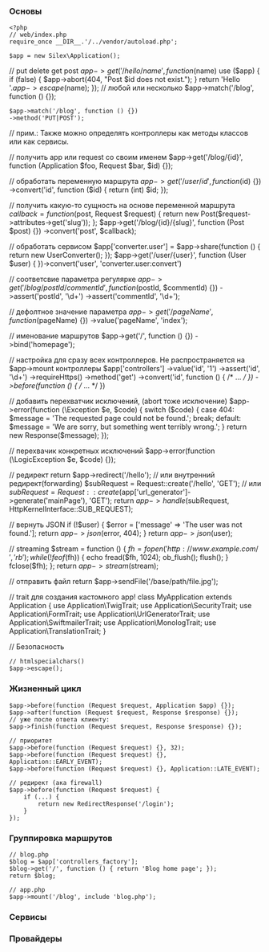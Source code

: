 ### Основы

	<?php
	// web/index.php
	require_once __DIR__.'/../vendor/autoload.php';

	$app = new Silex\Application();

// put delete get post
	$app->get('/hello/{name}', function ($name) use ($app) {
		if (false) {
        	$app->abort(404, "Post $id does not exist.");
    	}
	    return 'Hello '.$app->escape($name);
	});
// любой или несколько
	$app->match('/blog', function () {});

	$app->match('/blog', function () {})
	->method('PUT|POST');
// прим.: Также можно определять контроллеры как методы классов или как сервисы.

// получить app или request со своим именем
	$app->get('/blog/{id}', function (Application $foo, Request $bar, $id) {});

// обработать переменную маршрута
	$app->get('/user/{id}', function ($id) {})
		->convert('id', function ($id) { return (int) $id; });

// получить какую-то сущность на основе переменной маршрута
	$callback = function ($post, Request $request) {
	    return new Post($request->attributes->get('slug'));
	};
	$app->get('/blog/{id}/{slug}', function (Post $post) {})
		->convert('post', $callback);

// обработать сервисом
	$app['converter.user'] = $app->share(function () {
	    return new UserConverter();
	});
	$app->get('/user/{user}', function (User $user) {
	})->convert('user', 'converter.user:convert')

// соответсвие параметра регулярке
	$app->get('/blog/{postId}/{commentId}', function ($postId, $commentId) {})
		->assert('postId', '\d+')
		->assert('commentId', '\d+');

// дефолтное значение параметра
	$app->get('/{pageName}', function ($pageName) {})
		->value('pageName', 'index');

// именование маршрутов
	$app->get('/', function () {})
		->bind('homepage');

// настройка для сразу всех контроллеров. Не распространяется на $app->mount контроллеры
	$app['controllers']
	    ->value('id', '1')
	    ->assert('id', '\d+')
	    ->requireHttps()
	    ->method('get')
	    ->convert('id', function () { /* ... */ })
	    ->before(function () { /* ... */ })

// добавить перехватчик исключений, (abort тоже исключение)
    $app->error(function (\Exception $e, $code) {
	    switch ($code) {
	        case 404:
	            $message = 'The requested page could not be found.';
	            break;
	        default:
	            $message = 'We are sorry, but something went terribly wrong.';
	    }
	    return new Response($message);
	});

// перехвачик конкретных исключений
    $app->error(function (\LogicException $e, $code) {});

// редирект
    return $app->redirect('/hello');
// или внутренний редирект(forwarding)
    $subRequest = Request::create('/hello', 'GET');
	// или $subRequest = Request::create($app['url_generator']->generate('mainPage'), 'GET'); 
    return $app->handle($subRequest, HttpKernelInterface::SUB_REQUEST);

// вернуть JSON
    if (!$user) {
        $error = ['message' => 'The user was not found.'];
        return $app->json($error, 404);
    }
    return $app->json($user);

// streaming
    $stream = function () {
	    $fh = fopen('http://www.example.com/', 'rb');
	    while (!feof($fh)) {
		    echo fread($fh, 1024);
		    ob_flush();
		    flush();
	    }
	    fclose($fh);
	};
    return $app->stream($stream);

// отправить файл
    return $app->sendFile('/base/path/file.jpg');


// trait для создания кастомного app!
    class MyApplication extends Application
	{
	    use Application\TwigTrait;
	    use Application\SecurityTrait;
	    use Application\FormTrait;
	    use Application\UrlGeneratorTrait;
	    use Application\SwiftmailerTrait;
	    use Application\MonologTrait;
	    use Application\TranslationTrait;
	}

// Безопасность

	// htmlspecialchars()
	$app->escape();


### Жизненный цикл

	$app->before(function (Request $request, Application $app) {});
	$app->after(function (Request $request, Response $response) {});
	// уже после ответа клиенту:
	$app->finish(function (Request $request, Response $response) {});

	// приоритет
	$app->before(function (Request $request) {}, 32);
	$app->before(function (Request $request) {}, Application::EARLY_EVENT);
	$app->before(function (Request $request) {}, Application::LATE_EVENT);

	// редирект (ака firewall)
	$app->before(function (Request $request) {
	    if (...) {
	        return new RedirectResponse('/login');
	    }
	});

### Группировка маршрутов

	// blog.php
	$blog = $app['controllers_factory'];
	$blog->get('/', function () { return 'Blog home page'; });
	return $blog;

	// app.php
	$app->mount('/blog', include 'blog.php');


### Сервисы
### Провайдеры


